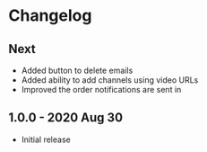 # Changelog

## Next
- Added button to delete emails
- Added ability to add channels using video URLs
- Improved the order notifications are sent in

## 1.0.0 - 2020 Aug 30
- Initial release
